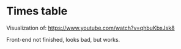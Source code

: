 # Times table

Visualization of: https://www.youtube.com/watch?v=qhbuKbxJsk8

Front-end not finished, looks bad, but works.
